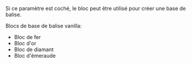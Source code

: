 Si ce paramètre est coché, le bloc peut être utilisé pour créer une base de balise.

Blocs de base de balise vanilla:

* Bloc de fer
* Bloc d'or
* Bloc de diamant
* Bloc d'émeraude